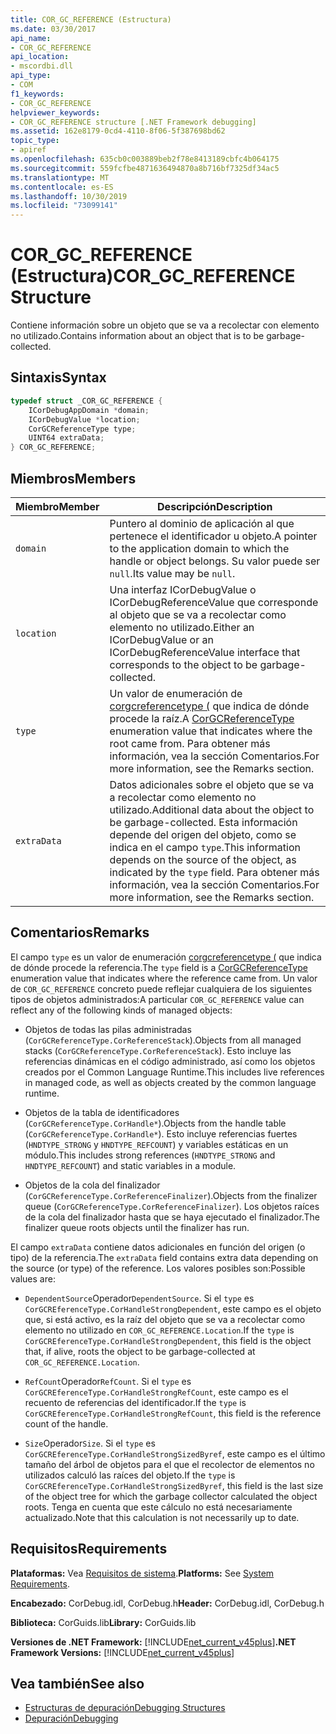```yaml
---
title: COR_GC_REFERENCE (Estructura)
ms.date: 03/30/2017
api_name:
- COR_GC_REFERENCE
api_location:
- mscordbi.dll
api_type:
- COM
f1_keywords:
- COR_GC_REFERENCE
helpviewer_keywords:
- COR_GC_REFERENCE structure [.NET Framework debugging]
ms.assetid: 162e8179-0cd4-4110-8f06-5f387698bd62
topic_type:
- apiref
ms.openlocfilehash: 635cb0c003889beb2f78e8413189cbfc4b064175
ms.sourcegitcommit: 559fcfbe4871636494870a8b716bf7325df34ac5
ms.translationtype: MT
ms.contentlocale: es-ES
ms.lasthandoff: 10/30/2019
ms.locfileid: "73099141"
---
```

# <a name="cor_gc_reference-structure"></a><span data-ttu-id="79f93-102">COR_GC_REFERENCE (Estructura)</span><span class="sxs-lookup"><span data-stu-id="79f93-102">COR_GC_REFERENCE Structure</span></span>
<span data-ttu-id="79f93-103">Contiene información sobre un objeto que se va a recolectar con elemento no utilizado.</span><span class="sxs-lookup"><span data-stu-id="79f93-103">Contains information about an object that is to be garbage-collected.</span></span>  
  
## <a name="syntax"></a><span data-ttu-id="79f93-104">Sintaxis</span><span class="sxs-lookup"><span data-stu-id="79f93-104">Syntax</span></span>  
  
```cpp  
typedef struct _COR_GC_REFERENCE {  
    ICorDebugAppDomain *domain;   
    ICorDebugValue *location;  
    CorGCReferenceType type;  
    UINT64 extraData;  
} COR_GC_REFERENCE;  
```  
  
## <a name="members"></a><span data-ttu-id="79f93-105">Miembros</span><span class="sxs-lookup"><span data-stu-id="79f93-105">Members</span></span>  
  
|<span data-ttu-id="79f93-106">Miembro</span><span class="sxs-lookup"><span data-stu-id="79f93-106">Member</span></span>|<span data-ttu-id="79f93-107">Descripción</span><span class="sxs-lookup"><span data-stu-id="79f93-107">Description</span></span>|  
|------------|-----------------|  
|`domain`|<span data-ttu-id="79f93-108">Puntero al dominio de aplicación al que pertenece el identificador u objeto.</span><span class="sxs-lookup"><span data-stu-id="79f93-108">A pointer to the application domain to which the handle or object belongs.</span></span> <span data-ttu-id="79f93-109">Su valor puede ser `null`.</span><span class="sxs-lookup"><span data-stu-id="79f93-109">Its value may be `null`.</span></span>|  
|`location`|<span data-ttu-id="79f93-110">Una interfaz ICorDebugValue o ICorDebugReferenceValue que corresponde al objeto que se va a recolectar como elemento no utilizado.</span><span class="sxs-lookup"><span data-stu-id="79f93-110">Either an ICorDebugValue or an ICorDebugReferenceValue interface that corresponds to the object to be garbage-collected.</span></span>|  
|`type`|<span data-ttu-id="79f93-111">Un valor de enumeración de [corgcreferencetype (](corgcreferencetype-enumeration.md) que indica de dónde procede la raíz.</span><span class="sxs-lookup"><span data-stu-id="79f93-111">A [CorGCReferenceType](corgcreferencetype-enumeration.md) enumeration value that indicates where the root came from.</span></span> <span data-ttu-id="79f93-112">Para obtener más información, vea la sección Comentarios.</span><span class="sxs-lookup"><span data-stu-id="79f93-112">For more information, see the Remarks section.</span></span>|  
|`extraData`|<span data-ttu-id="79f93-113">Datos adicionales sobre el objeto que se va a recolectar como elemento no utilizado.</span><span class="sxs-lookup"><span data-stu-id="79f93-113">Additional data about the object to be garbage-collected.</span></span> <span data-ttu-id="79f93-114">Esta información depende del origen del objeto, como se indica en el campo `type`.</span><span class="sxs-lookup"><span data-stu-id="79f93-114">This information depends on the source of the object, as indicated by the `type` field.</span></span> <span data-ttu-id="79f93-115">Para obtener más información, vea la sección Comentarios.</span><span class="sxs-lookup"><span data-stu-id="79f93-115">For more information, see the Remarks section.</span></span>|  
  
## <a name="remarks"></a><span data-ttu-id="79f93-116">Comentarios</span><span class="sxs-lookup"><span data-stu-id="79f93-116">Remarks</span></span>  
 <span data-ttu-id="79f93-117">El campo `type` es un valor de enumeración [corgcreferencetype (](corgcreferencetype-enumeration.md) que indica de dónde procede la referencia.</span><span class="sxs-lookup"><span data-stu-id="79f93-117">The `type` field is a [CorGCReferenceType](corgcreferencetype-enumeration.md) enumeration value that indicates where the reference came from.</span></span> <span data-ttu-id="79f93-118">Un valor de `COR_GC_REFERENCE` concreto puede reflejar cualquiera de los siguientes tipos de objetos administrados:</span><span class="sxs-lookup"><span data-stu-id="79f93-118">A particular `COR_GC_REFERENCE` value can reflect any of the following kinds of managed objects:</span></span>  
  
- <span data-ttu-id="79f93-119">Objetos de todas las pilas administradas (`CorGCReferenceType.CorReferenceStack`).</span><span class="sxs-lookup"><span data-stu-id="79f93-119">Objects from all managed stacks (`CorGCReferenceType.CorReferenceStack`).</span></span> <span data-ttu-id="79f93-120">Esto incluye las referencias dinámicas en el código administrado, así como los objetos creados por el Common Language Runtime.</span><span class="sxs-lookup"><span data-stu-id="79f93-120">This includes live references in managed code, as well as objects created by the common language runtime.</span></span>  
  
- <span data-ttu-id="79f93-121">Objetos de la tabla de identificadores (`CorGCReferenceType.CorHandle*`).</span><span class="sxs-lookup"><span data-stu-id="79f93-121">Objects from the handle table (`CorGCReferenceType.CorHandle*`).</span></span> <span data-ttu-id="79f93-122">Esto incluye referencias fuertes (`HNDTYPE_STRONG` y `HNDTYPE_REFCOUNT`) y variables estáticas en un módulo.</span><span class="sxs-lookup"><span data-stu-id="79f93-122">This includes strong references (`HNDTYPE_STRONG` and `HNDTYPE_REFCOUNT`) and static variables in a module.</span></span>  
  
- <span data-ttu-id="79f93-123">Objetos de la cola del finalizador (`CorGCReferenceType.CorReferenceFinalizer`).</span><span class="sxs-lookup"><span data-stu-id="79f93-123">Objects from the finalizer queue (`CorGCReferenceType.CorReferenceFinalizer`).</span></span> <span data-ttu-id="79f93-124">Los objetos raíces de la cola del finalizador hasta que se haya ejecutado el finalizador.</span><span class="sxs-lookup"><span data-stu-id="79f93-124">The finalizer queue roots objects until the finalizer has run.</span></span>  
  
 <span data-ttu-id="79f93-125">El campo `extraData` contiene datos adicionales en función del origen (o tipo) de la referencia.</span><span class="sxs-lookup"><span data-stu-id="79f93-125">The `extraData` field contains extra data depending on the source (or type) of the reference.</span></span> <span data-ttu-id="79f93-126">Los valores posibles son:</span><span class="sxs-lookup"><span data-stu-id="79f93-126">Possible values are:</span></span>  
  
- <span data-ttu-id="79f93-127">`DependentSource`Operador</span><span class="sxs-lookup"><span data-stu-id="79f93-127">`DependentSource`.</span></span> <span data-ttu-id="79f93-128">Si el `type` es `CorGCREferenceType.CorHandleStrongDependent`, este campo es el objeto que, si está activo, es la raíz del objeto que se va a recolectar como elemento no utilizado en `COR_GC_REFERENCE.Location`.</span><span class="sxs-lookup"><span data-stu-id="79f93-128">If the `type` is `CorGCREferenceType.CorHandleStrongDependent`, this field is the object that, if alive, roots the object to be garbage-collected at `COR_GC_REFERENCE.Location`.</span></span>  
  
- <span data-ttu-id="79f93-129">`RefCount`Operador</span><span class="sxs-lookup"><span data-stu-id="79f93-129">`RefCount`.</span></span> <span data-ttu-id="79f93-130">Si el `type` es `CorGCREferenceType.CorHandleStrongRefCount`, este campo es el recuento de referencias del identificador.</span><span class="sxs-lookup"><span data-stu-id="79f93-130">If the `type` is `CorGCREferenceType.CorHandleStrongRefCount`, this field is the reference count of the handle.</span></span>  
  
- <span data-ttu-id="79f93-131">`Size`Operador</span><span class="sxs-lookup"><span data-stu-id="79f93-131">`Size`.</span></span> <span data-ttu-id="79f93-132">Si el `type` es `CorGCREferenceType.CorHandleStrongSizedByref`, este campo es el último tamaño del árbol de objetos para el que el recolector de elementos no utilizados calculó las raíces del objeto.</span><span class="sxs-lookup"><span data-stu-id="79f93-132">If the `type` is `CorGCREferenceType.CorHandleStrongSizedByref`, this field is the last size of the object tree for which the garbage collector calculated the object roots.</span></span> <span data-ttu-id="79f93-133">Tenga en cuenta que este cálculo no está necesariamente actualizado.</span><span class="sxs-lookup"><span data-stu-id="79f93-133">Note that this calculation is not necessarily up to date.</span></span>  
  
## <a name="requirements"></a><span data-ttu-id="79f93-134">Requisitos</span><span class="sxs-lookup"><span data-stu-id="79f93-134">Requirements</span></span>  
 <span data-ttu-id="79f93-135">**Plataformas:** Vea [Requisitos de sistema](../../get-started/system-requirements.md).</span><span class="sxs-lookup"><span data-stu-id="79f93-135">**Platforms:** See [System Requirements](../../get-started/system-requirements.md).</span></span>  
  
 <span data-ttu-id="79f93-136">**Encabezado:** CorDebug.idl, CorDebug.h</span><span class="sxs-lookup"><span data-stu-id="79f93-136">**Header:** CorDebug.idl, CorDebug.h</span></span>  
  
 <span data-ttu-id="79f93-137">**Biblioteca:** CorGuids.lib</span><span class="sxs-lookup"><span data-stu-id="79f93-137">**Library:** CorGuids.lib</span></span>  
  
 <span data-ttu-id="79f93-138">**Versiones de .NET Framework:** [!INCLUDE[net_current_v45plus](../../../../includes/net-current-v45plus-md.md)]</span><span class="sxs-lookup"><span data-stu-id="79f93-138">**.NET Framework Versions:** [!INCLUDE[net_current_v45plus](../../../../includes/net-current-v45plus-md.md)]</span></span>  
  
## <a name="see-also"></a><span data-ttu-id="79f93-139">Vea también</span><span class="sxs-lookup"><span data-stu-id="79f93-139">See also</span></span>

- [<span data-ttu-id="79f93-140">Estructuras de depuración</span><span class="sxs-lookup"><span data-stu-id="79f93-140">Debugging Structures</span></span>](debugging-structures.md)
- [<span data-ttu-id="79f93-141">Depuración</span><span class="sxs-lookup"><span data-stu-id="79f93-141">Debugging</span></span>](index.md)
